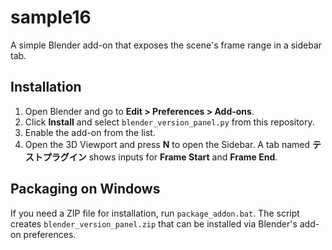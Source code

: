 # sample16

A simple Blender add-on that exposes the scene's frame range in a sidebar tab.

## Installation

1. Open Blender and go to **Edit > Preferences > Add-ons**.
2. Click **Install** and select `blender_version_panel.py` from this repository.
3. Enable the add-on from the list.
4. Open the 3D Viewport and press **N** to open the Sidebar. A tab named **テストプラグイン** shows inputs for **Frame Start** and **Frame End**.


## Packaging on Windows

If you need a ZIP file for installation, run `package_addon.bat`. The script
creates `blender_version_panel.zip` that can be installed via Blender's add-on
preferences.
